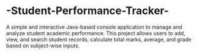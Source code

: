 # -Student-Performance-Tracker-
A simple and interactive Java-based console application to manage and analyze student academic performance. This project allows users to add, view, and search student records, calculate total marks, average, and grade based on subject-wise inputs.  
